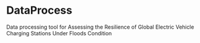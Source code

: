 # DataProcess
 Data processing tool for Assessing the Resilience of Global Electric Vehicle Charging Stations Under Floods Condition